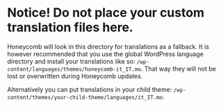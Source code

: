 # Notice! Do not place your custom translation files here.

Honeycomb will look in this directory for translations as a fallback. It is however recommended that you use the global WordPress language directory and install your translations like so: `/wp-content/languages/themes/honeycomb-it_IT.mo`. That way they will not be lost or overwritten during Honeycomb updates.

Alternatively you can put translations in your child theme: `/wp-content/themes/your-child-theme/languages/it_IT.mo`.